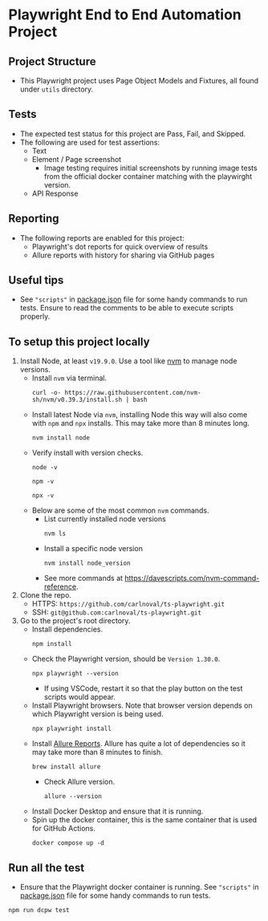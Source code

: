 # Playwright End to End Automation Project
## Project Structure
- This Playwright project uses Page Object Models and Fixtures, all found under `utils` directory.
## Tests
- The expected test status for this project are Pass, Fail, and Skipped.
- The following are used for test assertions:
  - Text
  - Element / Page screenshot
    - Image testing requires initial screenshots by running image tests from the official docker container matching with the playwirght version.
  - API Response
## Reporting
- The following reports are enabled for this project:
  - Playwright's dot reports for quick overview of results
  - Allure reports with history for sharing via GitHub pages
## Useful tips
- See `"scripts"` in [package.json](https://github.com/carlnoval/ts-playwright/blob/master/package.json) file for some handy commands to run tests. Ensure to read the comments to be able to execute scripts properly.
## To setup this project locally
1. Install Node, at least `v19.9.0`. Use a tool like [nvm](https://github.com/nvm-sh/nvm#install--update-script) to manage node versions.
   - Install `nvm` via terminal.
     ```
     curl -o- https://raw.githubusercontent.com/nvm-sh/nvm/v0.39.3/install.sh | bash
     ```
   - Install latest Node via `nvm`, installing Node this way will also come with `npm` and `npx` installs. This may take more than 8 minutes long.
     ```
     nvm install node
     ```
   - Verify install with version checks.
     ```
     node -v
     ```
     ```
     npm -v
     ```
     ```
     npx -v
     ```
   - Below are some of the most common `nvm` commands.
     - List currently installed node versions
       ```
       nvm ls
       ```
     - Install a specific node version
       ```
       nvm install node_version
       ```
     - See more commands at https://davescripts.com/nvm-command-reference.
2. Clone the repo.
   - HTTPS: `https://github.com/carlnoval/ts-playwright.git`
   - SSH: `git@github.com:carlnoval/ts-playwright.git`
3. Go to the project's root directory.
   - Install dependencies.
     ```
     npm install
     ```
   - Check the Playwright version, should be `Version 1.30.0`.
     ```
     npx playwright --version
     ```
     - If using VSCode, restart it so that the play button on the test scripts would appear.
   - Install Playwright browsers. Note that browser version depends on which Playwright version is being used.
     ```
     npx playwright install
     ```
   - Install [Allure Reports](https://formulae.brew.sh/formula/allure). Allure has quite a lot of dependencies so it may take more than 8 minutes to finish.
     ```
     brew install allure
     ```
     - Check Allure version.
       ```
       allure --version
       ```
   - Install Docker Desktop and ensure that it is running.
   - Spin up the docker container, this is the same container that is used for GitHub Actions.
     ```
     docker compose up -d
     ```
## Run all the test
- Ensure that the Playwright docker container is running. See `"scripts"` in [package.json](https://github.com/carlnoval/ts-playwright/blob/master/package.json) file for some handy commands to run tests.
```
npm run dcpw test
```
